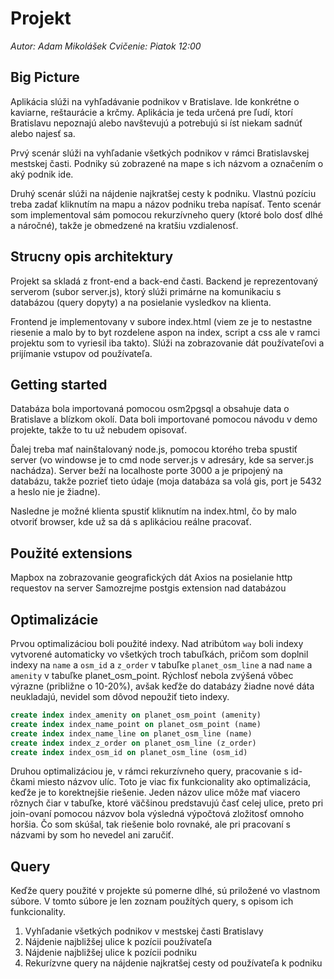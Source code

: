 # Projekt

*Autor: Adam Mikolášek*
*Cvičenie: Piatok 12:00*

## Big Picture
Aplikácia slúži na vyhľadávanie podnikov v Bratislave. Ide konkrétne o kaviarne, reštaurácie a krčmy. Aplikácia je teda určená pre ľudí, ktorí Bratislavu nepoznajú alebo navštevujú a potrebujú si íst niekam sadnúť alebo najesť sa. 

Prvý scenár slúži na vyhľadanie všetkých podnikov v rámci Bratislavskej mestskej časti. Podniky sú zobrazené na mape s ich názvom a označením o aký podnik ide.

Druhý scenár slúži na nájdenie najkratšej cesty k podniku. Vlastnú pozíciu treba zadať kliknutím na mapu a názov podniku treba napísať. Tento scenár som implementoval sám pomocou rekurzívneho query (ktoré bolo dosť dlhé a náročné), takže je obmedzené na kratšiu vzdialenosť. 

## Strucny opis architektury
Projekt sa skladá z front-end a back-end časti.
Backend je reprezentovaný serverom (subor server.js), ktorý slúži primárne na komunikaciu s databázou (query dopyty) a na posielanie vysledkov na klienta.

Frontend je implementovany v subore index.html (viem ze je to nestastne riesenie a malo by to byt rozdelene aspon na index, script a css ale v ramci projektu som to vyriesil iba takto). Slúži na zobrazovanie dát používateľovi a prijímanie vstupov od používateľa.


## Getting started
Databáza bola importovaná pomocou osm2pgsql a obsahuje data o Bratislave a blízkom okolí. Data boli importované pomocou návodu v demo projekte, takže to tu už nebudem opisovať.

Ďalej treba mať nainštalovaný node.js, pomocou ktorého treba spustiť server (vo windowse je to cmd node server.js v adresáry, kde sa server.js nachádza). Server beží na localhoste porte 3000 a je pripojený na databázu, takže pozrieť tieto údaje (moja databáza sa volá gis, port je 5432 a heslo nie je žiadne).

Nasledne je možné klienta spustiť kliknutím na index.html, čo by malo otvoriť browser, kde už sa dá s aplikáciou reálne pracovať.


## Použité extensions
Mapbox na zobrazovanie geografických dát
Axios na posielanie http requestov na server
Samozrejme postgis extension nad databázou 


## Optimalizácie
Prvou optimalizáciou boli použité indexy. Nad atribútom `way` boli indexy vytvorené automaticky vo všetkých troch tabuľkách, pričom som doplnil indexy na `name` a `osm_id`  a `z_order` v tabuľke `planet_osm_line` a nad `name` a `amenity` v tabuľke planet_osm_point. Rýchlosť nebola zvýšená vôbec výrazne (približne o 10-20%), avšak keďže do databázy žiadne nové dáta neukladajú, nevidel som dôvod nepoužiť tieto indexy. 
```sql
create index index_amenity on planet_osm_point (amenity)
create index index_name_point on planet_osm_point (name)
create index index_name_line on planet_osm_line (name)
create index index_z_order on planet_osm_line (z_order)
create index index_osm_id on planet_osm_line (osm_id)
```

Druhou optimalizáciou je, v rámci rekurzívneho query, pracovanie s id-čkami miesto názvov ulíc. Toto je viac fix funkcionality ako optimalizácia, keďže je to korektnejšie riešenie. Jeden názov ulice môže mať viacero rôznych čiar v tabuľke, ktoré väčšinou predstavujú časť celej ulice, preto pri join-ovaní pomocou názvov bola výsledná výpočtová zložitosť omnoho horšia. Čo som skúšal, tak riešenie bolo rovnaké, ale pri pracovaní s názvami by som ho nevedel ani zaručiť.


## Query
Keďže query použité v projekte sú pomerne dlhé, sú priložené vo vlastnom súbore. V tomto súbore je len zoznam použítých query, s opisom ich funkcionality.
1. Vyhľadanie všetkých podnikov v mestskej časti Bratislavy
2. Nájdenie najbližšej ulice k pozícii používateľa
3. Nájdenie najbližšej ulice k pozícii podniku
4. Rekurízvne query na nájdenie najkratšej cesty od používateľa k podniku